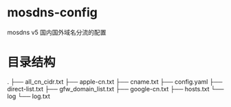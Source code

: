 # mosdns-config
mosdns v5 国内国外域名分流的配置

# 目录结构
.
├── all_cn_cidr.txt
├── apple-cn.txt
├── cname.txt
├── config.yaml
├── direct-list.txt
├── gfw_domain_list.txt
├── google-cn.txt
├── hosts.txt
└── log
    └── log.txt
